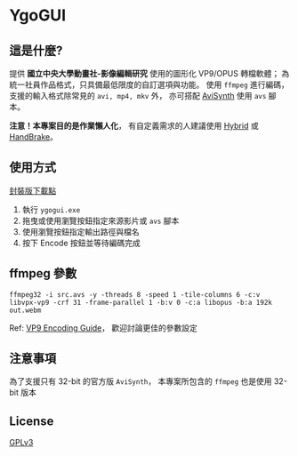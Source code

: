 # YgoGUI

## 這是什麼?
提供 **國立中央大學動畫社-影像編輯研究** 使用的圖形化 VP9/OPUS 轉檔軟體；
為統一社員作品格式，只具備最低限度的自訂選項與功能。
使用 `ffmpeg` 進行編碼，
支援的輸入格式除常見的 `avi, mp4, mkv` 外，
亦可搭配 [AviSynth](http://avisynth.nl/index.php/Main_Page) 使用 `avs` 腳本。


**注意！本專案目的是作業懶人化**，
有自定義需求的人建議使用 [Hybrid](http://www.selur.de/)
或 [HandBrake](https://handbrake.fr/)。


## 使用方式
[封裝版下載點](https://drive.google.com/open?id=1g34wUXLjQGFxyC69HEvggJvMcGHh-08j)
1. 執行 `ygogui.exe`
2. 拖曳或使用瀏覽按鈕指定來源影片或 `avs` 腳本
3. 使用瀏覽按鈕指定輸出路徑與檔名
4. 按下 Encode 按鈕並等待編碼完成


## ffmpeg 參數
```
ffmpeg32 -i src.avs -y -threads 8 -speed 1 -tile-columns 6 -c:v libvpx-vp9 -crf 31 -frame-parallel 1 -b:v 0 -c:a libopus -b:a 192k out.webm
```
Ref: [VP9 Encoding Guide](http://wiki.webmproject.org/ffmpeg/vp9-encoding-guide)，
歡迎討論更佳的參數設定


## 注意事項
為了支援只有 32-bit 的官方版 `AviSynth`，
本專案所包含的 `ffmpeg` 也是使用 32-bit 版本


## License
[GPLv3](LICENSE.md)


